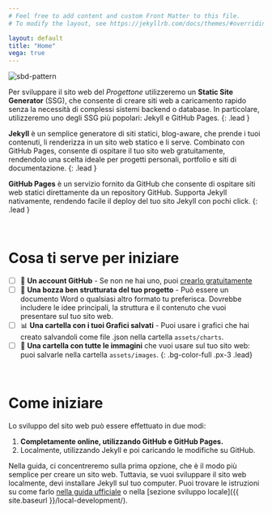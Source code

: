 ```yaml
---
# Feel free to add content and custom Front Matter to this file.
# To modify the layout, see https://jekyllrb.com/docs/themes/#overriding-theme-defaults

layout: default
title: "Home"
vega: true
---
```


<div class="full-width-wrapper">
    <img src="{{ site.baseurl }}/assets/images/header.svg" alt="sbd-pattern" class="full-width-image">
</div>

Per sviluppare il sito web del *Progettone* utilizzeremo un **Static Site Generator** (SSG), che consente di creare siti web a caricamento rapido senza la necessità di complessi sistemi backend o database.
In particolare, utilizzeremo uno degli SSG più popolari: Jekyll e GitHub Pages.
{: .lead }

**Jekyll** è un semplice generatore di siti statici, blog-aware, che prende i tuoi contenuti, li renderizza in un sito web statico e li serve. Combinato con GitHub Pages, consente di ospitare il tuo sito web gratuitamente, rendendolo una scelta ideale per progetti personali, portfolio e siti di documentazione.
{: .lead }

**GitHub Pages** è un servizio fornito da GitHub che consente di ospitare siti web statici direttamente da un repository GitHub. Supporta Jekyll nativamente, rendendo facile il deploy del tuo sito Jekyll con pochi click.
{: .lead }

<br>

# Cosa ti serve per iniziare

- [ ] 🐙 **Un account GitHub** - Se non ne hai uno, puoi [crearlo gratuitamente](https://github.com/)
- [ ] 📝 **Una bozza ben strutturata del tuo progetto** - Può essere un documento Word o qualsiasi altro formato tu preferisca. Dovrebbe includere le idee principali, la struttura e il contenuto che vuoi presentare sul tuo sito web.
- [ ] 📊 **Una cartella con i tuoi Grafici salvati** - Puoi usare i grafici che hai creato salvandoli come file .json nella cartella `assets/charts`.
- [ ] 📂 **Una cartella con tutte le immagini** che vuoi usare sul tuo sito web: puoi salvarle nella cartella `assets/images`.
{: .bg-color-full  .px-3 .lead}

<br>

# Come iniziare

Lo sviluppo del sito web può essere effettuato in due modi:
1. **Completamente online, utilizzando GitHub e GitHub Pages.**
2. Localmente, utilizzando Jekyll e poi caricando le modifiche su GitHub.

Nella guida, ci concentreremo sulla prima opzione, che è il modo più semplice per creare un sito web. 
Tuttavia, se vuoi sviluppare il sito web localmente, devi installare Jekyll sul tuo computer. 
Puoi trovare le istruzioni su come farlo [nella guida ufficiale](https://jekyllrb.com/docs/installation/) o nella [sezione sviluppo locale]({{ site.baseurl }}/local-development/).